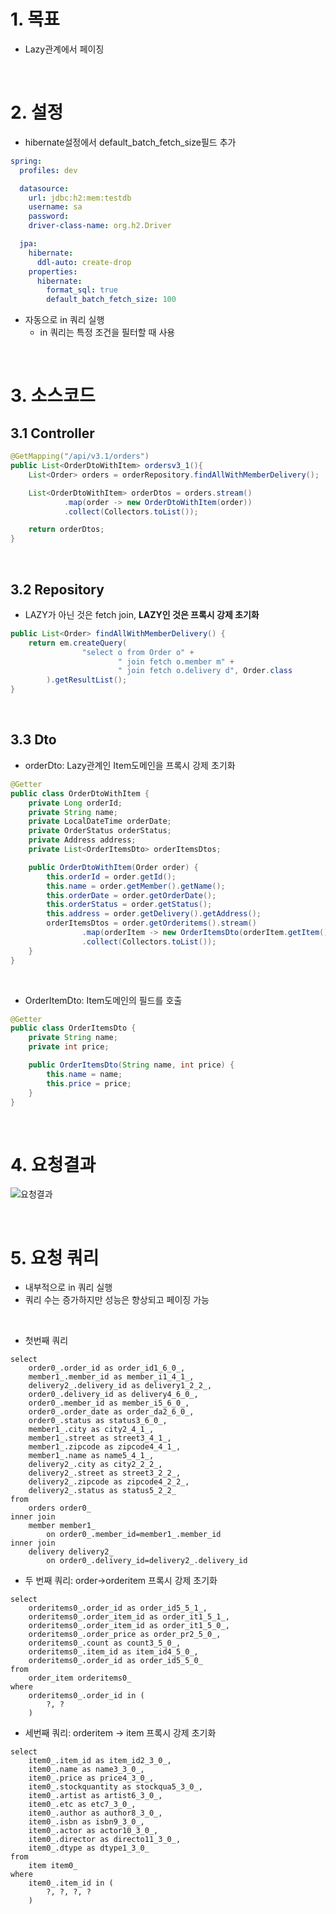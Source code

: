 # 1. 목표
* Lazy관계에서 페이징

<br>

# 2. 설정
* hibernate설정에서 default_batch_fetch_size필드 추가 
```yaml
spring:
  profiles: dev

  datasource:
    url: jdbc:h2:mem:testdb
    username: sa
    password:
    driver-class-name: org.h2.Driver

  jpa:
    hibernate:
      ddl-auto: create-drop
    properties:
      hibernate:
        format_sql: true
        default_batch_fetch_size: 100
```

* 자동으로 in 쿼리 실행
    * in 쿼리는 특정 조건을 필터할 때 사용
    
<br>
    
# 3. 소스코드
## 3.1 Controller
```java
@GetMapping("/api/v3.1/orders")
public List<OrderDtoWithItem> ordersv3_1(){
    List<Order> orders = orderRepository.findAllWithMemberDelivery();

    List<OrderDtoWithItem> orderDtos = orders.stream()
            .map(order -> new OrderDtoWithItem(order))
            .collect(Collectors.toList());

    return orderDtos;
}
```

<br>

## 3.2 Repository
* LAZY가 아닌 것은 fetch join, <strong>LAZY인 것은 프록시 강제 초기화</strong> 
```java
public List<Order> findAllWithMemberDelivery() {
    return em.createQuery(
                "select o from Order o" +
                        " join fetch o.member m" +
                        " join fetch o.delivery d", Order.class
        ).getResultList();
}
```

<br>

## 3.3 Dto
* orderDto: Lazy관계인 Item도메인을 프록시 강제 초기화
```java
@Getter
public class OrderDtoWithItem {
    private Long orderId;
    private String name;
    private LocalDateTime orderDate;
    private OrderStatus orderStatus;
    private Address address;
    private List<OrderItemsDto> orderItemsDtos;

    public OrderDtoWithItem(Order order) {
        this.orderId = order.getId();
        this.name = order.getMember().getName();
        this.orderDate = order.getOrderDate();
        this.orderStatus = order.getStatus();
        this.address = order.getDelivery().getAddress();
        orderItemsDtos = order.getOrderitems().stream()
                .map(orderItem -> new OrderItemsDto(orderItem.getItem().getName(), orderItem.getItem().getPrice()))
                .collect(Collectors.toList());
    }
}
```

<br>

* OrderItemDto: Item도메인의 필드를 호출
```java
@Getter
public class OrderItemsDto {
    private String name;
    private int price;

    public OrderItemsDto(String name, int price) {
        this.name = name;
        this.price = price;
    }
}
```

<br>

# 4. 요청결과
![요청결과](../imgs/LAZY페이징.png)

<br>

# 5. 요청 쿼리
* 내부적으로 in 쿼리 실행
* 쿼리 수는 증가하지만 성능은 향상되고 페이징 가능

<br>

* 첫번째 쿼리
```
select
    order0_.order_id as order_id1_6_0_,
    member1_.member_id as member_i1_4_1_,
    delivery2_.delivery_id as delivery1_2_2_,
    order0_.delivery_id as delivery4_6_0_,
    order0_.member_id as member_i5_6_0_,
    order0_.order_date as order_da2_6_0_,
    order0_.status as status3_6_0_,
    member1_.city as city2_4_1_,
    member1_.street as street3_4_1_,
    member1_.zipcode as zipcode4_4_1_,
    member1_.name as name5_4_1_,
    delivery2_.city as city2_2_2_,
    delivery2_.street as street3_2_2_,
    delivery2_.zipcode as zipcode4_2_2_,
    delivery2_.status as status5_2_2_ 
from
    orders order0_ 
inner join
    member member1_ 
        on order0_.member_id=member1_.member_id 
inner join
    delivery delivery2_ 
        on order0_.delivery_id=delivery2_.delivery_id
```

* 두 번째 쿼리: order->orderitem 프록시 강제 초기화
```
select
    orderitems0_.order_id as order_id5_5_1_,
    orderitems0_.order_item_id as order_it1_5_1_,
    orderitems0_.order_item_id as order_it1_5_0_,
    orderitems0_.order_price as order_pr2_5_0_,
    orderitems0_.count as count3_5_0_,
    orderitems0_.item_id as item_id4_5_0_,
    orderitems0_.order_id as order_id5_5_0_ 
from
    order_item orderitems0_ 
where
    orderitems0_.order_id in (
        ?, ?
    )
```

* 세번째 쿼리: orderitem -> item 프록시 강제 초기화
```
select
    item0_.item_id as item_id2_3_0_,
    item0_.name as name3_3_0_,
    item0_.price as price4_3_0_,
    item0_.stockquantity as stockqua5_3_0_,
    item0_.artist as artist6_3_0_,
    item0_.etc as etc7_3_0_,
    item0_.author as author8_3_0_,
    item0_.isbn as isbn9_3_0_,
    item0_.actor as actor10_3_0_,
    item0_.director as directo11_3_0_,
    item0_.dtype as dtype1_3_0_ 
from
    item item0_ 
where
    item0_.item_id in (
        ?, ?, ?, ?
    )
```